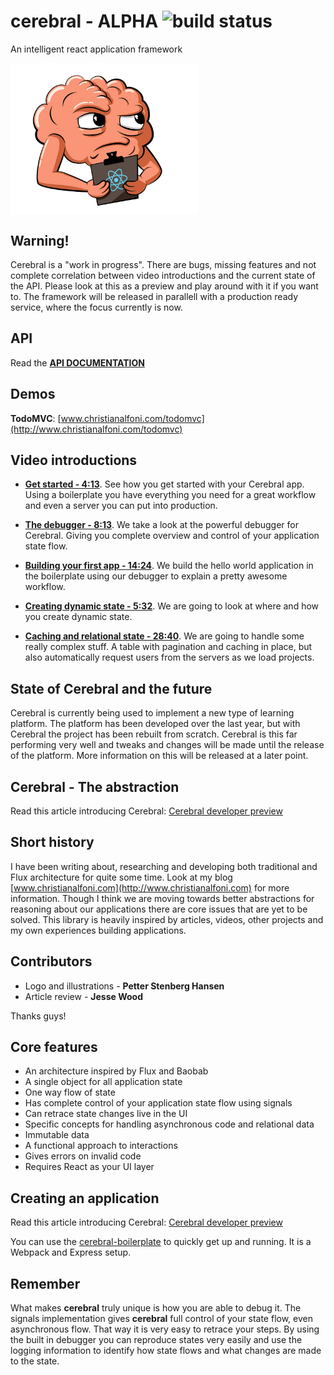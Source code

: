 # cerebral - ALPHA ![build status](https://travis-ci.org/christianalfoni/cerebral.svg?branch=master)
An intelligent react application framework

<img src="images/logo.jpg" width="300" align="center">

## Warning!
Cerebral is a "work in progress". There are bugs, missing features and not complete correlation between video introductions and the current state of the API. Please look at this as a preview and play around with it if you want to. The framework will be released in parallell with a production ready service, where the focus currently is now.

## API
Read the **[API DOCUMENTATION](API.md)**

## Demos
**TodoMVC**: [www.christianalfoni.com/todomvc](http://www.christianalfoni.com/todomvc)

## Video introductions

- **[Get started - 4:13](http://www.youtube.com/watch?v=Mm4B5F432SQ)**. See how you get started with your Cerebral app. Using a boilerplate you have everything you need for a great workflow and even a server you can put into production.

- **[The debugger - 8:13](http://www.youtube.com/watch?v=Fo86aiBoomE)**. We take a look at the powerful debugger for Cerebral. Giving you complete overview and control of your application state flow.

- **[Building your first app - 14:24](https://www.youtube.com/watch?v=ZG1omJek6SY)**. We build the hello world application in the boilerplate using our debugger to explain a pretty awesome workflow.

- **[Creating dynamic state - 5:32](https://www.youtube.com/watch?v=Dnz0HY35tf8)**. We are going to look at where and how you create dynamic state.

- **[Caching and relational state  - 28:40](https://www.youtube.com/watch?v=6W0S2p01Paw)**. We are going to handle some really complex stuff. A table with pagination and caching in place, but also automatically request users from the servers as we load projects.

## State of Cerebral and the future
Cerebral is currently being used to implement a new type of learning platform. The platform has been developed over the last year, but with Cerebral the project has been rebuilt from scratch. Cerebral is this far performing very well and tweaks and changes will be made until the release of the platform. More information on this will be released at a later point.

## Cerebral - The abstraction
Read this article introducing Cerebral: [Cerebral developer preview](http://christianalfoni.com/articles/2015_05_18_Cerebral-developer-preview)

## Short history
I have been writing about, researching and developing both traditional and Flux architecture for quite some time. Look at my blog [www.christianalfoni.com](http://www.christianalfoni.com) for more information. Though I think we are moving towards better abstractions for reasoning about our applications there are core issues that are yet to be solved. This library is heavily inspired by articles, videos, other projects and my own experiences building applications.

## Contributors
- Logo and illustrations - **Petter Stenberg Hansen**
- Article review - **Jesse Wood**

Thanks guys!

## Core features
- An architecture inspired by Flux and Baobab
- A single object for all application state
- One way flow of state
- Has complete control of your application state flow using signals
- Can retrace state changes live in the UI
- Specific concepts for handling asynchronous code and relational data
- Immutable data
- A functional approach to interactions
- Gives errors on invalid code
- Requires React as your UI layer

## Creating an application
Read this article introducing Cerebral: [Cerebral developer preview](http://christianalfoni.com/articles/2015_05_18_Cerebral-developer-preview)

You can use the [cerebral-boilerplate](https://github.com/christianalfoni/cerebral-boilerplate) to quickly get up and running. It is a Webpack and Express setup.

## Remember
What makes **cerebral** truly unique is how you are able to debug it. The signals implementation gives **cerebral** full control of your state flow, even asynchronous flow. That way it is very easy to retrace your steps. By using the built in debugger you can reproduce states very easily and use the logging information to identify how state flows and what changes are made to the state.
